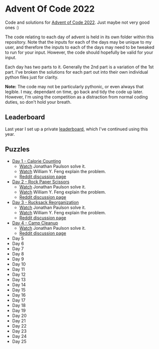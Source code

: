# Advent Of Code 2022

Code and solutions for [Advent of Code 2022](http://adventofcode.com/2022).
Just maybe not very good ones :)

The code relating to each day of advent is held in its own folder within this
repository. Note that the inputs for each of the days may be unique to my
user, and therefore the inputs to each of the days may need to be tweaked to
run for your input. However, the code should hopefully be valid for your
input.

Each day has two parts to it. Generally the 2nd part is a variation of the 1st
part. I've broken the solutions for each part out into their own individual
python files just for clarity.

**Note:** The code may not be particularly pythonic, or even always that legible.
I may, dependant on time, go back and tidy the code up later. However, I'm
using the competition as a distraction from normal coding duties, so don't
hold your breath.

## Leaderboard

Last year I set up a private [leaderboard](leaderboard.json), which I've continued
using this year.

## Puzzles

  * [Day 1 - Calorie Counting](./day_01/README.md)
    * [Watch](https://www.youtube.com/watch?v=XpkFsqqYi6A) Jonathan Paulson solve it.
    * [Watch](https://www.youtube.com/watch?v=BkG_PBcVP1Y) William Y. Feng explain the problem.
    * [Reddit discussion page](https://www.reddit.com/r/adventofcode/comments/z9ezjb/2022_day_1_solutions/)
  * [Day 2 - Rock Paper Scissors](./day_02/README.md)
    * [Watch](https://www.youtube.com/watch?v=X1XH774hId0) Jonathan Paulson solve it.
    * [Watch](https://www.youtube.com/watch?v=oNAChDCtk9Q) William Y. Feng explain the problem.
    * [Reddit discussion page](https://www.reddit.com/r/adventofcode/comments/zac2v2/2022_day_2_solutions/)
  * [Day 3 - Rucksack Reorganization](./day_03/README.md)
    * [Watch](https://www.youtube.com/watch?v=nMJUzjr5tQY) Jonathan Paulson solve it.
    * [Watch](https://www.youtube.com/watch?v=xqO_z2gkXkM) William Y. Feng explain the problem.
    * [Reddit discussion page](https://www.reddit.com/r/adventofcode/comments/zb865p/2022_day_3_solutions/)
  * [Day 4 - Camp Cleanup](./day_04/README.md)
    * [Watch](https://www.youtube.com/watch?v=15qPSEFoR0U) Jonathan Paulson solve it.
    * [Reddit discussion page](https://www.reddit.com/r/adventofcode/comments/zc0zta/2022_day_4_solutions/)
  * Day 5
  * Day 6
  * Day 7
  * Day 8
  * Day 9
  * Day 10
  * Day 11
  * Day 12
  * Day 13
  * Day 14
  * Day 15
  * Day 16
  * Day 17
  * Day 18
  * Day 19
  * Day 20
  * Day 21
  * Day 22
  * Day 23
  * Day 24
  * Day 25
